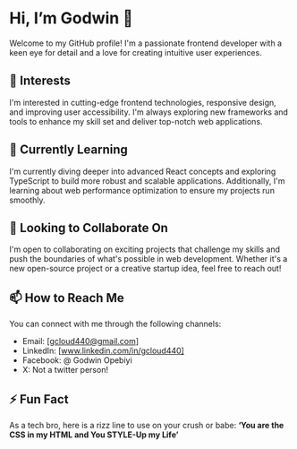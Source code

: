# Hi, I’m Godwin 👋

Welcome to my GitHub profile! I'm a passionate frontend developer with a keen eye for detail and a love for creating intuitive user experiences.

## 👀 Interests

I'm interested in cutting-edge frontend technologies, responsive design, and improving user accessibility. I'm always exploring new frameworks and tools to enhance my skill set and deliver top-notch web applications.

## 🌱 Currently Learning

I'm currently diving deeper into advanced React concepts and exploring TypeScript to build more robust and scalable applications. Additionally, I'm learning about web performance optimization to ensure my projects run smoothly.

## 💞️ Looking to Collaborate On

I'm open to collaborating on exciting projects that challenge my skills and push the boundaries of what's possible in web development. Whether it's a new open-source project or a creative startup idea, feel free to reach out!

## 📫 How to Reach Me

You can connect with me through the following channels:
- Email: [gcloud440@gmail.com]
- LinkedIn: [www.linkedin.com/in/gcloud440]
- Facebook: @ Godwin Opebiyi
- X: Not a twitter person!

## ⚡ Fun Fact

As a tech bro, here is a rizz line to use on your crush or babe: **‘You are the CSS in my HTML and You STYLE-Up my Life’**

